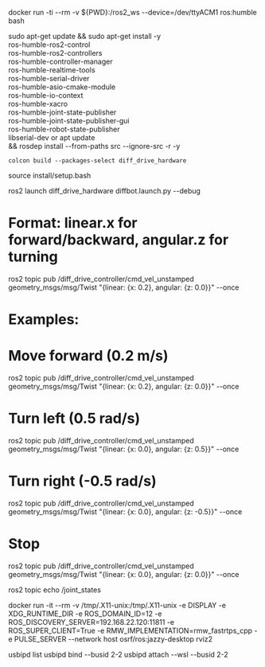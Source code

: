 docker run -ti --rm -v ${PWD}:/ros2_ws --device=/dev/ttyACM1 ros:humble bash

sudo apt-get update && sudo apt-get install -y \
    ros-humble-ros2-control \
    ros-humble-ros2-controllers \
    ros-humble-controller-manager \
    ros-humble-realtime-tools \
    ros-humble-serial-driver \
    ros-humble-asio-cmake-module \
    ros-humble-io-context \
    ros-humble-xacro \
    ros-humble-joint-state-publisher \
    ros-humble-joint-state-publisher-gui \
    ros-humble-robot-state-publisher \
    libserial-dev
or apt update  \
 && rosdep install --from-paths src --ignore-src -r -y

    colcon build --packages-select diff_drive_hardware
source install/setup.bash

ros2 launch diff_drive_hardware diffbot.launch.py --debug

# Format: linear.x for forward/backward, angular.z for turning
ros2 topic pub /diff_drive_controller/cmd_vel_unstamped geometry_msgs/msg/Twist "{linear: {x: 0.2}, angular: {z: 0.0}}" --once

# Examples:
# Move forward (0.2 m/s)
ros2 topic pub /diff_drive_controller/cmd_vel_unstamped geometry_msgs/msg/Twist "{linear: {x: 0.2}, angular: {z: 0.0}}" --once

# Turn left (0.5 rad/s)
ros2 topic pub /diff_drive_controller/cmd_vel_unstamped geometry_msgs/msg/Twist "{linear: {x: 0.0}, angular: {z: 0.5}}" --once

# Turn right (-0.5 rad/s)
ros2 topic pub /diff_drive_controller/cmd_vel_unstamped geometry_msgs/msg/Twist "{linear: {x: 0.0}, angular: {z: -0.5}}" --once

# Stop
ros2 topic pub /diff_drive_controller/cmd_vel_unstamped geometry_msgs/msg/Twist "{linear: {x: 0.0}, angular: {z: 0.0}}" --once

ros2 topic echo /joint_states

docker run -it --rm -v /tmp/.X11-unix:/tmp/.X11-unix -e DISPLAY  -e XDG_RUNTIME_DIR -e ROS_DOMAIN_ID=12 -e ROS_DISCOVERY_SERVER=192.168.22.120:11811 -e ROS_SUPER_CLIENT=True -e  RMW_IMPLEMENTATION=rmw_fastrtps_cpp -e PULSE_SERVER --network host osrf/ros:jazzy-desktop rviz2

usbipd list
usbipd bind --busid 2-2
usbipd attach --wsl --busid 2-2

